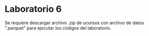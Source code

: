 # Laboratorio 6

Se requiere descargar archivo .zip de ucursos con archivo de datos ".parquet" para ejecutar los códigos del laboratorio.